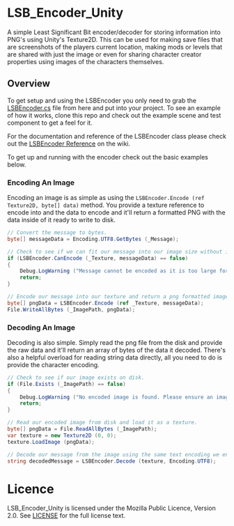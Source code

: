 # LSB_Encoder_Unity
A simple Least Significant Bit encoder/decoder for storing information into PNG's using Unity's Texture2D. 
This can be used for making save files that are screenshots of the players current location, making mods or levels that are shared with just the image or even for sharing character creator properties using images of the characters themselves.

## Overview
To get setup and using the LSBEncoder you only need to grab the [LSBEncoder.cs](https://raw.githubusercontent.com/JamesAaronJohnson/LSB_Encoder_Unity/master/Assets/Code/LSBEncoder.cs) file from here and put into your project.
To see an example of how it works, clone this repo and check out the example scene and test component to get a feel for it.

For the documentation and reference of the LSBEncoder class please check out the [LSBEncoder Reference](https://github.com/JamesAaronJohnson/LSB_Encoder_Unity/wiki/LSBEncoder-Reference) on the wiki.

To get up and running with the encoder check out the basic examples below.

### Encoding An Image
Encoding an image is as simple as using the `LSBEncoder.Encode (ref Texture2D, byte[] data)` method. You provide a texture reference to encode into and the data to encode and it'll return a formatted PNG with the data inside of it ready to write to disk.

```cs
// Convert the message to bytes.
byte[] messageData = Encoding.UTF8.GetBytes (_Message);

// Check to see if we can fit our message into our image size without issue.
if (LSBEncoder.CanEncode (_Texture, messageData) == false)
{
    Debug.LogWarning ("Message cannot be encoded as it is too large for destination texture.", this);
    return;
}

// Encode our message into our texture and return a png formatted image to write to disk.
byte[] pngData = LSBEncoder.Encode (ref _Texture, messageData);
File.WriteAllBytes (_ImagePath, pngData);
```

### Decoding An Image
Decoding is also simple. Simply read the png file from the disk and provide the raw data and it'll return an array of bytes of the data it decoded. There's also a helpful overload for reading string data directly, all you need to do is provide the character encoding.

```cs
// Check to see if our image exists on disk.
if (File.Exists (_ImagePath) == false)
{
    Debug.LogWarning ("No encoded image is found. Please ensure an image is encoded first.", this);
    return;
}

// Read our encoded image from disk and load it as a texture.
byte[] pngData = File.ReadAllBytes (_ImagePath);
var texture = new Texture2D (0, 0);
texture.LoadImage (pngData);

// Decode our message from the image using the same text encoding we encoded with originally.
string decodedMessage = LSBEncoder.Decode (texture, Encoding.UTF8);
```

# Licence
LSB_Encoder_Unity is licensed under the Mozilla Public Licence, Version 2.0. See
[LICENSE](https://github.com/JamesAaronJohnson/LSB_Encoder_Unity/blob/master/LICENSE) for the full
license text.
